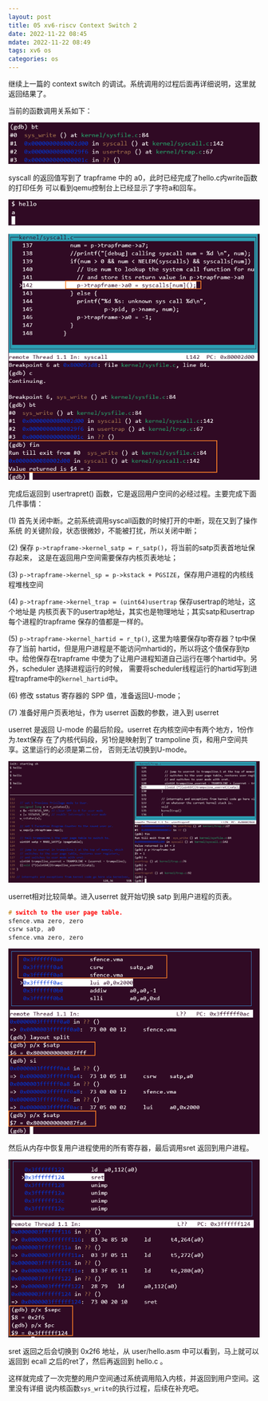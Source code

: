 ```yaml
---
layout: post
title: 05 xv6-riscv Context Switch 2
date: 2022-11-22 08:45
mdate: 2022-11-22 08:49
tags: xv6 os
categories: os
---
```



继续上一篇的 context switch 的调试。系统调用的过程后面再详细说明，这里就返回结果了。

当前的函数调用关系如下：

![](/images/2022-11-22-05-xv6-riscv-context-switch-2/sys_write-bt.png)

syscall 的返回值写到了 trapframe 中的 a0，此时已经完成了hello.c内write函数的打印任务
可以看到qemu控制台上已经显示了字符a和回车。

![](/images/2022-11-22-05-xv6-riscv-context-switch-2/syscall-ret.png)

![](/images/2022-11-22-05-xv6-riscv-context-switch-2/bt-syscall.png)

完成后返回到 usertrapret() 函数，它是返回用户空间的必经过程。主要完成下面几件事情：

(1) 首先关闭中断。之前系统调用syscall函数的时候打开的中断，现在又到了操作系统
的关键阶段，状态很微妙，不能被打扰，所以关闭中断；

(2) 保存 `p->trapframe->kernel_satp = r_satp()`，将当前的satp页表首地址保存起来，
这是在返回用户空间需要保存内核页表地址；

(3) `p->trapframe->kernel_sp = p->kstack + PGSIZE`，保存用户进程的内核线程堆栈空间

(4) `p->trapframe->kernel_trap = (uint64)usertrap` 保存usertrap的地址，这个地址是
内核页表下的usertrap地址，其实也是物理地址；其实satp和usertrap每个进程的trapframe
保存的值都是一样的。

(5) `p->trapframe->kernel_hartid = r_tp()`, 这里为啥要保存tp寄存器？tp中保存了当前
hartid，但是用户进程是不能访问mhartid的，所以将这个值保存到tp中。给他保存在trapframe
中使为了让用户进程知道自己运行在哪个hartid中。另外，scheduler 选择进程运行的时候，
需要将scheduler线程运行的hartid写到进程trapframe中的`kernel_hartid`中。

(6) 修改 sstatus 寄存器的 SPP 值，准备返回U-mode；

(7) 准备好用户页表地址，作为 userret 函数的参数，进入到 userret

userret 是返回 U-mode 的最后阶段。userret 在内核空间中有两个地方，1份作为.text保存
在了内核代码段，另1份是映射到了 trampoline 页，和用户空间共享。这里运行的必须是第二份，
否则无法切换到U-mode。

![](/images/2022-11-22-05-xv6-riscv-context-switch-2/usertrapret.png)


userret相对比较简单。进入userret 就开始切换 satp 到用户进程的页表。

```c
# switch to the user page table.
sfence.vma zero, zero
csrw satp, a0
sfence.vma zero, zero
```

![](/images/2022-11-22-05-xv6-riscv-context-switch-2/switch-satp.png)

然后从内存中恢复用户进程使用的所有寄存器，最后调用sret 返回到用户进程。

![](/images/2022-11-22-05-xv6-riscv-context-switch-2/userret-sret.png)

sret 返回之后会切换到 0x2f6 地址，从 user/hello.asm 中可以看到，马上就可以返回到
ecall 之后的ret了，然后再返回到 hello.c 。

这样就完成了一次完整的用户空间通过系统调用陷入内核，并返回到用户空间。这里没有详细
说内核函数`sys_write`的执行过程，后续在补充吧。






